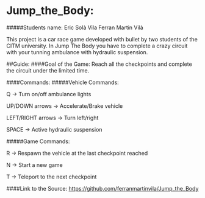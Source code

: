 # Jump_the_Body:

#####Students name:
Eric Solà Vila
Ferran Martin Vilà

This project is a car race game developed with bullet by two students of the CITM university. 
In Jump The Body you have to complete a crazy circuit with your tunning ambulance with hydraulic suspension.

##Guide:
####Goal of the Game:
Reach all the checkpoints and complete the circuit under the limited time.

####Commands:
#####Vehicle Commands:

Q  -> Turn on/off ambulance lights

UP/DOWN arrows -> Accelerate/Brake vehicle

LEFT/RIGHT arrows -> Turn left/right 

SPACE -> Active hydraulic suspension


#####Game Commands:

R -> Respawn the vehicle at the last checkpoint reached

N -> Start a new game

T -> Teleport to the next checkpoint


####Link to the Source: https://github.com/ferranmartinvila/Jump_the_Body
